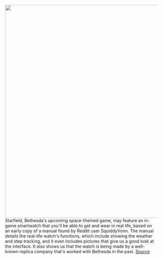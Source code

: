 <img src='https://cdn.vox-cdn.com/thumbor/z9dA-HaIF_rQPrsA1Y560ropLVY=/0x0:1628x862/1200x800/filters:focal(684x301:944x561)/cdn.vox-cdn.com/uploads/chorus_image/image/70389611/Screen_Shot_2022_01_13_at_17.57.35.0.png' width='700px' /><br/>
Starfield, Bethesda's upcoming space-themed game, may feature an in-game smartwatch that you'll be able to get and wear in real life, based on an early copy of a manual found by Reddit user SquiddyVonn. The manual details the real-life watch's functions, which include showing the weather and step tracking, and it even includes pictures that give us a good look at the interface. It also shows us that the watch is being made by a well-known replica company that's worked with Bethesda in the past.
<a href='https://www.theverge.com/2022/1/14/22882988/starfield-smartwatch-collectors-item-manual-leak-bethesda-the-wand-company'> Source <a/>